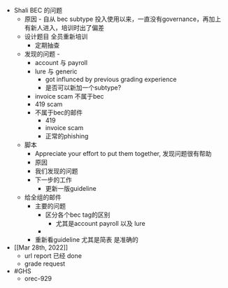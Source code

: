 - Shali BEC 的问题
	- 原因 - 自从 bec subtype 投入使用以来，一直没有governance，再加上有新人进入，培训时出了偏差
	- 设计题目 全员重新培训
		- 定期抽查
	- 发现的问题 -
		- account 与 payroll
		- lure 与 generic
			- got influnced by previous grading experience
			- 是否可以新加一个subtype?
		- invoice scam 不属于bec
		- 419 scam
		- 不属于bec的邮件
			- 419
			- invoice scam
			- 正常的phishing
	- 脚本
		- Appreciate your effort to put them together, 发现问题很有帮助
		- 原因
		- 我们发现的问题
		- 下一步的工作
			- 更新一版guideline
	- 给全组的邮件
		- 主要的问题
			- 区分各个bec tag的区别
				- 尤其是account payroll 以及 lure
			-
		- 重新看guideline 尤其是简表 是准确的
- [[Mar 28th, 2022]]
	- url report 已经 done
	- grade request
- #GHS
	- orec-929